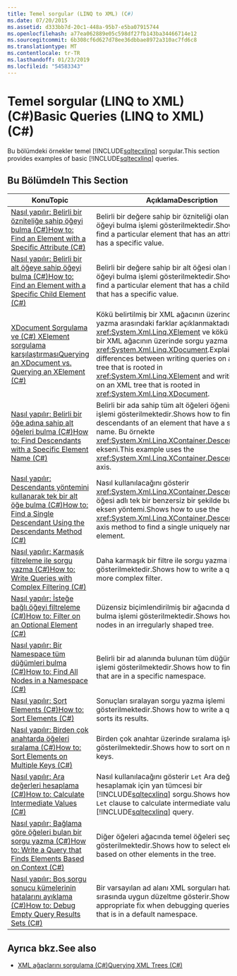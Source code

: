 ```yaml
---
title: Temel sorgular (LINQ to XML) (C#)
ms.date: 07/20/2015
ms.assetid: d333bb7d-20c1-448a-95b7-e5ba07915744
ms.openlocfilehash: a77ea062889e05c598df27fb143ba34466714e12
ms.sourcegitcommit: 6b308cf6d627d78ee36dbbae8972a310ac7fd6c8
ms.translationtype: MT
ms.contentlocale: tr-TR
ms.lasthandoff: 01/23/2019
ms.locfileid: "54583343"
---
```

# <a name="basic-queries-linq-to-xml-c"></a><span data-ttu-id="668aa-102">Temel sorgular (LINQ to XML) (C#)</span><span class="sxs-lookup"><span data-stu-id="668aa-102">Basic Queries (LINQ to XML) (C#)</span></span>
<span data-ttu-id="668aa-103">Bu bölümdeki örnekler temel [!INCLUDE[sqltecxlinq](~/includes/sqltecxlinq-md.md)] sorgular.</span><span class="sxs-lookup"><span data-stu-id="668aa-103">This section provides examples of basic [!INCLUDE[sqltecxlinq](~/includes/sqltecxlinq-md.md)] queries.</span></span>  
  
## <a name="in-this-section"></a><span data-ttu-id="668aa-104">Bu Bölümde</span><span class="sxs-lookup"><span data-stu-id="668aa-104">In This Section</span></span>  
  
|<span data-ttu-id="668aa-105">Konu</span><span class="sxs-lookup"><span data-stu-id="668aa-105">Topic</span></span>|<span data-ttu-id="668aa-106">Açıklama</span><span class="sxs-lookup"><span data-stu-id="668aa-106">Description</span></span>|  
|-----------|-----------------|  
|[<span data-ttu-id="668aa-107">Nasıl yapılır: Belirli bir özniteliğe sahip öğeyi bulma (C#)</span><span class="sxs-lookup"><span data-stu-id="668aa-107">How to: Find an Element with a Specific Attribute (C#)</span></span>](../../../../csharp/programming-guide/concepts/linq/how-to-find-an-element-with-a-specific-attribute.md)|<span data-ttu-id="668aa-108">Belirli bir değere sahip bir özniteliği olan belirli bir öğeyi bulma işlemi gösterilmektedir.</span><span class="sxs-lookup"><span data-stu-id="668aa-108">Shows how to find a particular element that has an attribute that has a specific value.</span></span>|  
|[<span data-ttu-id="668aa-109">Nasıl yapılır: Belirli bir alt öğeye sahip öğeyi bulma (C#)</span><span class="sxs-lookup"><span data-stu-id="668aa-109">How to: Find an Element with a Specific Child Element (C#)</span></span>](../../../../csharp/programming-guide/concepts/linq/how-to-find-an-element-with-a-specific-child-element.md)|<span data-ttu-id="668aa-110">Belirli bir değere sahip bir alt öğesi olan belirli bir öğeyi bulma işlemi gösterilmektedir.</span><span class="sxs-lookup"><span data-stu-id="668aa-110">Shows how to find a particular element that has a child element that has a specific value.</span></span>|  
|[<span data-ttu-id="668aa-111">XDocument Sorgulama ve (C#) XElement sorgulama karşılaştırması</span><span class="sxs-lookup"><span data-stu-id="668aa-111">Querying an XDocument vs. Querying an XElement (C#)</span></span>](../../../../csharp/programming-guide/concepts/linq/querying-an-xdocument-vs-querying-an-xelement.md)|<span data-ttu-id="668aa-112">Kökü belirtilmiş bir XML ağacının üzerinde sorgu yazma arasındaki farklar açıklanmaktadır <xref:System.Xml.Linq.XElement> ve kökü belirtilmiş bir XML ağacının üzerinde sorgu yazma <xref:System.Xml.Linq.XDocument>.</span><span class="sxs-lookup"><span data-stu-id="668aa-112">Explains the differences between writing queries on an XML tree that is rooted in <xref:System.Xml.Linq.XElement> and writing queries on an XML tree that is rooted in <xref:System.Xml.Linq.XDocument>.</span></span>|  
|[<span data-ttu-id="668aa-113">Nasıl yapılır: Belirli bir öğe adına sahip alt öğeleri bulma (C#)</span><span class="sxs-lookup"><span data-stu-id="668aa-113">How to: Find Descendants with a Specific Element Name (C#)</span></span>](../../../../csharp/programming-guide/concepts/linq/how-to-find-descendants-with-a-specific-element-name.md)|<span data-ttu-id="668aa-114">Belirli bir ada sahip tüm alt öğeleri öğenin bulma işlemi gösterilmektedir.</span><span class="sxs-lookup"><span data-stu-id="668aa-114">Shows how to find all the descendants of an element that have a specific name.</span></span> <span data-ttu-id="668aa-115">Bu örnekte <xref:System.Xml.Linq.XContainer.Descendants%2A> ekseni.</span><span class="sxs-lookup"><span data-stu-id="668aa-115">This example uses the <xref:System.Xml.Linq.XContainer.Descendants%2A> axis.</span></span>|  
|[<span data-ttu-id="668aa-116">Nasıl yapılır: Descendants yöntemini kullanarak tek bir alt öğe bulma (C#)</span><span class="sxs-lookup"><span data-stu-id="668aa-116">How to: Find a Single Descendant Using the Descendants Method (C#)</span></span>](../../../../csharp/programming-guide/concepts/linq/how-to-find-a-single-descendant-using-the-descendants-method.md)|<span data-ttu-id="668aa-117">Nasıl kullanılacağını gösterir <xref:System.Xml.Linq.XContainer.Descendants%2A> öğesi adlı tek bir benzersiz bir şekilde bulmak için eksen yöntemi.</span><span class="sxs-lookup"><span data-stu-id="668aa-117">Shows how to use the <xref:System.Xml.Linq.XContainer.Descendants%2A> axis method to find a single uniquely named element.</span></span>|  
|[<span data-ttu-id="668aa-118">Nasıl yapılır: Karmaşık filtreleme ile sorgu yazma (C#)</span><span class="sxs-lookup"><span data-stu-id="668aa-118">How to: Write Queries with Complex Filtering (C#)</span></span>](../../../../csharp/programming-guide/concepts/linq/how-to-write-queries-with-complex-filtering.md)|<span data-ttu-id="668aa-119">Daha karmaşık bir filtre ile sorgu yazma işlemi gösterilmektedir.</span><span class="sxs-lookup"><span data-stu-id="668aa-119">Shows how to write a query with a more complex filter.</span></span>|  
|[<span data-ttu-id="668aa-120">Nasıl yapılır: İsteğe bağlı öğeyi filtreleme (C#)</span><span class="sxs-lookup"><span data-stu-id="668aa-120">How to: Filter on an Optional Element (C#)</span></span>](../../../../csharp/programming-guide/concepts/linq/how-to-filter-on-an-optional-element.md)|<span data-ttu-id="668aa-121">Düzensiz biçimlendirilmiş bir ağacında düğümleri bulma işlemi gösterilmektedir.</span><span class="sxs-lookup"><span data-stu-id="668aa-121">Shows how to find nodes in an irregularly shaped tree.</span></span>|  
|[<span data-ttu-id="668aa-122">Nasıl yapılır: Bir Namespace tüm düğümleri bulma (C#)</span><span class="sxs-lookup"><span data-stu-id="668aa-122">How to: Find All Nodes in a Namespace (C#)</span></span>](../../../../csharp/programming-guide/concepts/linq/how-to-find-all-nodes-in-a-namespace.md)|<span data-ttu-id="668aa-123">Belirli bir ad alanında bulunan tüm düğümleri bulma işlemi gösterilmektedir.</span><span class="sxs-lookup"><span data-stu-id="668aa-123">Shows how to find all nodes that are in a specific namespace.</span></span>|  
|[<span data-ttu-id="668aa-124">Nasıl yapılır: Sort Elements (C#)</span><span class="sxs-lookup"><span data-stu-id="668aa-124">How to: Sort Elements (C#)</span></span>](../../../../csharp/programming-guide/concepts/linq/how-to-sort-elements.md)|<span data-ttu-id="668aa-125">Sonuçları sıralayan sorgu yazma işlemi gösterilmektedir.</span><span class="sxs-lookup"><span data-stu-id="668aa-125">Shows how to write a query that sorts its results.</span></span>|  
|[<span data-ttu-id="668aa-126">Nasıl yapılır: Birden çok anahtarda öğeleri sıralama (C#)</span><span class="sxs-lookup"><span data-stu-id="668aa-126">How to: Sort Elements on Multiple Keys (C#)</span></span>](../../../../csharp/programming-guide/concepts/linq/how-to-sort-elements-on-multiple-keys.md)|<span data-ttu-id="668aa-127">Birden çok anahtar üzerinde sıralama işlemi gösterilmektedir.</span><span class="sxs-lookup"><span data-stu-id="668aa-127">Shows how to sort on multiple keys.</span></span>|  
|[<span data-ttu-id="668aa-128">Nasıl yapılır: Ara değerleri hesaplama (C#)</span><span class="sxs-lookup"><span data-stu-id="668aa-128">How to: Calculate Intermediate Values (C#)</span></span>](../../../../csharp/programming-guide/concepts/linq/how-to-calculate-intermediate-values.md)|<span data-ttu-id="668aa-129">Nasıl kullanılacağını gösterir `Let` Ara değerleri hesaplamak için yan tümcesi bir [!INCLUDE[sqltecxlinq](~/includes/sqltecxlinq-md.md)] sorgu.</span><span class="sxs-lookup"><span data-stu-id="668aa-129">Shows how to use the `Let` clause to calculate intermediate values in a [!INCLUDE[sqltecxlinq](~/includes/sqltecxlinq-md.md)] query.</span></span>|  
|[<span data-ttu-id="668aa-130">Nasıl yapılır: Bağlama göre öğeleri bulan bir sorgu yazma (C#)</span><span class="sxs-lookup"><span data-stu-id="668aa-130">How to: Write a Query that Finds Elements Based on Context (C#)</span></span>](../../../../csharp/programming-guide/concepts/linq/how-to-write-a-query-that-finds-elements-based-on-context.md)|<span data-ttu-id="668aa-131">Diğer öğeleri ağacında temel öğeleri seçmek gösterilmektedir.</span><span class="sxs-lookup"><span data-stu-id="668aa-131">Shows how to select elements based on other elements in the tree.</span></span>|  
|[<span data-ttu-id="668aa-132">Nasıl yapılır: Boş sorgu sonucu kümelerinin hatalarını ayıklama (C#)</span><span class="sxs-lookup"><span data-stu-id="668aa-132">How to: Debug Empty Query Results Sets (C#)</span></span>](../../../../csharp/programming-guide/concepts/linq/how-to-debug-empty-query-results-sets.md)|<span data-ttu-id="668aa-133">Bir varsayılan ad alanı XML sorguları hata ayıklama sırasında uygun düzeltme gösterir.</span><span class="sxs-lookup"><span data-stu-id="668aa-133">Shows the appropriate fix when debugging queries on XML that is in a default namespace.</span></span>|  
  
## <a name="see-also"></a><span data-ttu-id="668aa-134">Ayrıca bkz.</span><span class="sxs-lookup"><span data-stu-id="668aa-134">See also</span></span>

- [<span data-ttu-id="668aa-135">XML ağaçlarını sorgulama (C#)</span><span class="sxs-lookup"><span data-stu-id="668aa-135">Querying XML Trees (C#)</span></span>](../../../../csharp/programming-guide/concepts/linq/querying-xml-trees.md)
